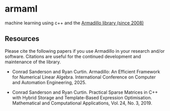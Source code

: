 # armaml
machine learning using c++ and the <a href="https://arma.sourceforge.net/">Armadillo library (since 2008)</a>

## Resources
Please cite the following papers if you use Armadillo in your research and/or software.
Citations are useful for the continued development and maintenance of the library.

* Conrad Sanderson and Ryan Curtin.
Armadillo: An Efficient Framework for Numerical Linear Algebra.
International Conference on Computer and Automation Engineering, 2025.

* Conrad Sanderson and Ryan Curtin.
Practical Sparse Matrices in C++ with Hybrid Storage and Template-Based Expression Optimisation.
Mathematical and Computational Applications, Vol. 24, No. 3, 2019.
